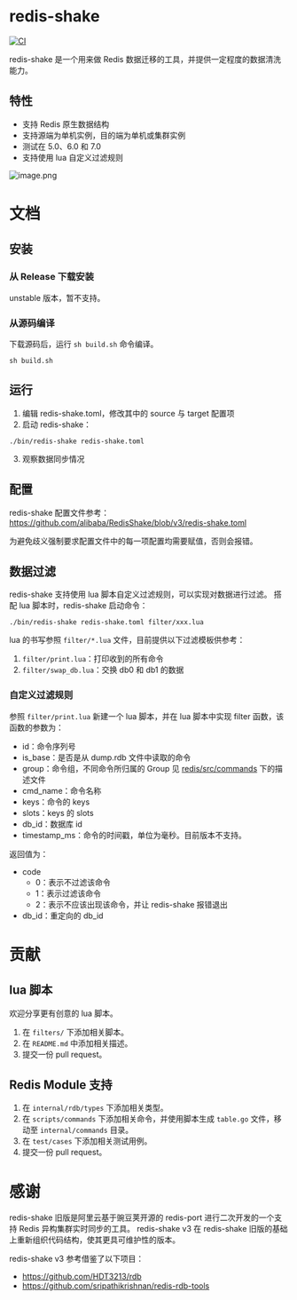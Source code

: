 # redis-shake

[![CI](https://github.com/alibaba/RedisShake/actions/workflows/ci.yml/badge.svg?branch=v3)](https://github.com/alibaba/RedisShake/actions/workflows/ci.yml)

redis-shake 是一个用来做 Redis 数据迁移的工具，并提供一定程度的数据清洗能力。

## 特性

* 支持 Redis 原生数据结构
* 支持源端为单机实例，目的端为单机或集群实例
* 测试在 5.0、6.0 和 7.0
* 支持使用 lua 自定义过滤规则

![image.png](https://s2.loli.net/2022/06/30/vU346lVBrNofKzu.png)

# 文档

## 安装

### 从 Release 下载安装

unstable 版本，暂不支持。

### 从源码编译

下载源码后，运行 `sh build.sh` 命令编译。

```shell
sh build.sh
```

## 运行

1. 编辑 redis-shake.toml，修改其中的 source 与 target 配置项
2. 启动 redis-shake：

```shell
./bin/redis-shake redis-shake.toml
```

3. 观察数据同步情况

## 配置

redis-shake 配置文件参考：https://github.com/alibaba/RedisShake/blob/v3/redis-shake.toml

为避免歧义强制要求配置文件中的每一项配置均需要赋值，否则会报错。

## 数据过滤

redis-shake 支持使用 lua 脚本自定义过滤规则，可以实现对数据进行过滤。 搭配 lua 脚本时，redis-shake 启动命令：

```shell
./bin/redis-shake redis-shake.toml filter/xxx.lua
```

lua 的书写参照 `filter/*.lua` 文件，目前提供以下过滤模板供参考：

1. `filter/print.lua`：打印收到的所有命令
2. `filter/swap_db.lua`：交换 db0 和 db1 的数据

### 自定义过滤规则

参照 `filter/print.lua` 新建一个 lua 脚本，并在 lua 脚本中实现 filter 函数，该函数的参数为：

- id：命令序列号
- is_base：是否是从 dump.rdb 文件中读取的命令
- group：命令组，不同命令所归属的 Group 见 [redis/src/commands](https://github.com/redis/redis/tree/unstable/src/commands) 下的描述文件
- cmd_name：命令名称
- keys：命令的 keys
- slots：keys 的 slots
- db_id：数据库 id
- timestamp_ms：命令的时间戳，单位为毫秒。目前版本不支持。

返回值为：

- code
    - 0：表示不过滤该命令
    - 1：表示过滤该命令
    - 2：表示不应该出现该命令，并让 redis-shake 报错退出
- db_id：重定向的 db_id

# 贡献

## lua 脚本

欢迎分享更有创意的 lua 脚本。

1. 在 `filters/` 下添加相关脚本。
2. 在 `README.md` 中添加相关描述。
3. 提交一份 pull request。

## Redis Module 支持

1. 在 `internal/rdb/types` 下添加相关类型。
2. 在 `scripts/commands` 下添加相关命令，并使用脚本生成 `table.go` 文件，移动至 `internal/commands` 目录。
3. 在 `test/cases` 下添加相关测试用例。
4. 提交一份 pull request。

# 感谢

redis-shake 旧版是阿里云基于豌豆荚开源的 redis-port 进行二次开发的一个支持 Redis 异构集群实时同步的工具。
redis-shake v3 在 redis-shake 旧版的基础上重新组织代码结构，使其更具可维护性的版本。

redis-shake v3 参考借鉴了以下项目：

- https://github.com/HDT3213/rdb
- https://github.com/sripathikrishnan/redis-rdb-tools